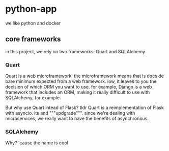 # python-app
we like python and docker

## core frameworks
in this project, we rely on two frameworks: Quart and SQLAlchemy

### Quart
Quart is a web microframework. the microframework means that is does de bare minimum expected from a web framework. iow, it leaves to you the decision of which ORM you want to use. for example, Django is a web framework that includes an ORM, making it really difficult to use with SQLAlchemy, for example.

But why use Quart intead of Flask? tldr Quart is a reimplementation of Flask with asyncio. its and """updgrade""". since we're dealing with microservices, we really want to have the benefits of asynchronous.

### SQLAlchemy
Why? 'cause the name is cool